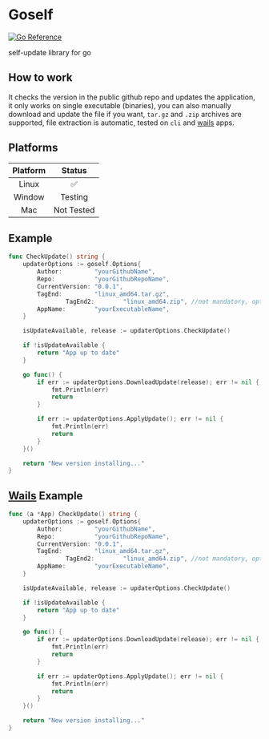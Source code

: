 # Goself

[![Go Reference](https://pkg.go.dev/badge/github.com/sunaipa5/reqtor.svg)](https://pkg.go.dev/github.com/sunaipa5/goself)

self-update library for go

## How to work

It checks the version in the public github repo and updates the application, it only works on single executable (binaries),
you can also manually download and update the file if you want, `tar.gz` and `.zip` archives are supported, file extraction is automatic, tested on `cli` and [wails](https://github.com/wailsapp/wails) apps.

## Platforms

| Platform |  Status    |
| :---:   | :---: |
| Linux | ✅    |
| Window | Testing |
| Mac    | Not Tested |

## Example

```go
func CheckUpdate() string {
	updaterOptions := goself.Options{
		Author:         "yourGithubName",
		Repo:           "yourGithubRepoName",
		CurrentVersion: "0.0.1",
		TagEnd:         "linux_amd64.tar.gz",
                TagEnd2:        "linux_amd64.zip", //not mandatory, option 2 when tagEnd is not found
		AppName:        "yourExecutableName",
	}

	isUpdateAvailable, release := updaterOptions.CheckUpdate()

	if !isUpdateAvailable {
		return "App up to date"
	}

	go func() {
		if err := updaterOptions.DownloadUpdate(release); err != nil {
			fmt.Println(err)
			return
		}

		if err := updaterOptions.ApplyUpdate(); err != nil {
			fmt.Println(err)
			return
		}
	}()

	return "New version installing..."
}
```

## [Wails](https://github.com/wailsapp/wails) Example

```go
func (a *App) CheckUpdate() string {
	updaterOptions := goself.Options{
		Author:         "yourGithubName",
		Repo:           "yourGithubRepoName",
		CurrentVersion: "0.0.1",
		TagEnd:         "linux_amd64.tar.gz",
                TagEnd2:        "linux_amd64.zip", //not mandatory, option 2 when tagEnd is not found
		AppName:        "yourExecutableName",
	}

	isUpdateAvailable, release := updaterOptions.CheckUpdate()

	if !isUpdateAvailable {
		return "App up to date"
	}

	go func() {
		if err := updaterOptions.DownloadUpdate(release); err != nil {
			fmt.Println(err)
			return
		}

		if err := updaterOptions.ApplyUpdate(); err != nil {
			fmt.Println(err)
			return
		}
	}()

	return "New version installing..."
}
```
